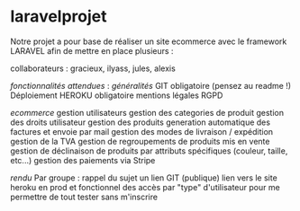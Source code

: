 # laravelprojet

Notre projet a pour base de réaliser un site ecommerce avec le framework LARAVEL afin de mettre en place plusieurs :

collaborateurs :  gracieux, ilyass, jules, alexis

_fonctionnalités attendues_ :
*généralités*
GIT obligatoire (pensez au readme !)
Déploiement HEROKU obligatoire
mentions légales
RGPD

*ecommerce*
gestion utilisateurs
gestion des categories de produit
gestion des droits utilisateur
gestion des produits
generation automatique des factures et envoie par mail
gestion des modes de livraison / expédition
gestion de la TVA
gestion de regroupements de produits mis en vente
gestion de déclinaison de produits par attributs spécifiques (couleur, taille, etc...)
gestion des paiements via Stripe

*rendu*
Par groupe :
rappel du sujet
un lien GIT (publique)
lien vers le site heroku en prod et fonctionnel
des accès par "type" d'utilisateur pour me permettre de tout tester sans m'inscrire
